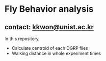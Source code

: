 # Fly Behavior analysis
## contact: [kkwon@unist.ac.kr](mailto:kkwon@unist.ac.kr)
In this repository,
  - Calculate centroid of each DGRP flies
  - Walking distance in whole experiment times

